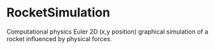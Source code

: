 # RocketSimulation
Computational physics Euler 2D (x,y position) graphical simulation of a rocket influenced by physical forces.
